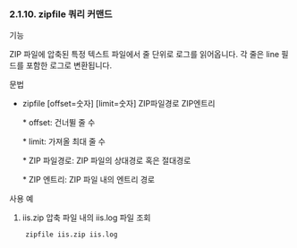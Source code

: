 ### 2.1.10. zipfile 쿼리 커맨드


기능

ZIP 파일에 압축된 특정 텍스트 파일에서 줄 단위로 로그를 읽어옵니다. 각 줄은 line 필드를 포함한 로그로 변환됩니다.

문법

* zipfile [offset=숫자] [limit=숫자] ZIP파일경로 ZIP엔트리

    \* offset: 건너뛸 줄 수
    
    \* limit: 가져올 최대 줄 수
    
    \* ZIP 파일경로: ZIP 파일의 상대경로 혹은 절대경로
    
    \* ZIP 엔트리: ZIP 파일 내의 엔트리 경로

사용 예

1) iis.zip 압축 파일 내의 iis.log 파일 조회

~~~
	zipfile iis.zip iis.log
~~~

